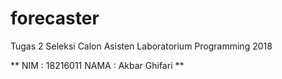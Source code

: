 # forecaster
Tugas 2 Seleksi Calon Asisten Laboratorium Programming 2018

**
NIM   : 18216011
NAMA  : Akbar Ghifari
**
